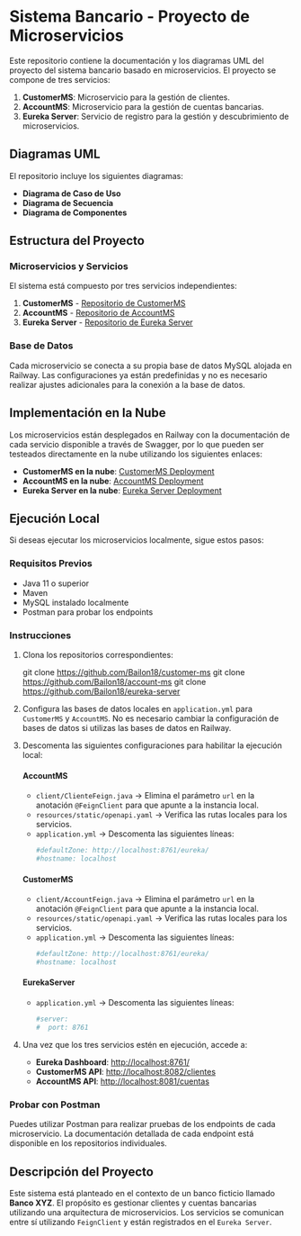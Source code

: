 
# Sistema Bancario - Proyecto de Microservicios 

Este repositorio contiene la documentación y los diagramas UML del proyecto del sistema bancario basado en microservicios. El proyecto se compone de tres servicios:

1. **CustomerMS**: Microservicio para la gestión de clientes.
2. **AccountMS**: Microservicio para la gestión de cuentas bancarias.
3. **Eureka Server**: Servicio de registro para la gestión y descubrimiento de microservicios.

## Diagramas UML
El repositorio incluye los siguientes diagramas:

- **Diagrama de Caso de Uso**
- **Diagrama de Secuencia**
- **Diagrama de Componentes**

## Estructura del Proyecto
### Microservicios y Servicios
El sistema está compuesto por tres servicios independientes:

1. **CustomerMS** - [Repositorio de CustomerMS](https://github.com/Bailon18/customer-ms)
2. **AccountMS** - [Repositorio de AccountMS](https://github.com/Bailon18/account-ms)
3. **Eureka Server** - [Repositorio de Eureka Server](https://github.com/Bailon18/eureka-server)

### Base de Datos
Cada microservicio se conecta a su propia base de datos MySQL alojada en Railway. Las configuraciones ya están predefinidas y no es necesario realizar ajustes adicionales para la conexión a la base de datos.

## Implementación en la Nube
Los microservicios están desplegados en Railway con la documentación de cada servicio disponible a través de Swagger, por lo que pueden ser testeados directamente en la nube utilizando los siguientes enlaces:

- **CustomerMS en la nube**: [CustomerMS Deployment](https://account-ms-production.up.railway.app/swagger-ui/index.html)
- **AccountMS en la nube**: [AccountMS Deployment](https://account-ms-production.up.railway.app/swagger-ui/index.html)
- **Eureka Server en la nube**: [Eureka Server Deployment](https://euraka-server-production.up.railway.app/)


## Ejecución Local
Si deseas ejecutar los microservicios localmente, sigue estos pasos:

### Requisitos Previos
- Java 11 o superior
- Maven
- MySQL instalado localmente
- Postman para probar los endpoints

### Instrucciones
1. Clona los repositorios correspondientes:

 
   git clone https://github.com/Bailon18/customer-ms
   git clone https://github.com/Bailon18/account-ms
   git clone https://github.com/Bailon18/eureka-server
   

2. Configura las bases de datos locales en `application.yml` para `CustomerMS` y `AccountMS`. No es necesario cambiar la configuración de bases de datos si 
utilizas las bases de datos en Railway.

3. Descomenta las siguientes configuraciones para habilitar la ejecución local:

   #### AccountMS
   - `client/ClienteFeign.java` -> Elimina el parámetro `url` en la anotación `@FeignClient` para que apunte a la instancia local.
   - `resources/static/openapi.yaml` -> Verifica las rutas locales para los servicios.
   - `application.yml` -> Descomenta las siguientes líneas:
     ```yaml
     #defaultZone: http://localhost:8761/eureka/ 
     #hostname: localhost
     ```

   #### CustomerMS
   - `client/AccountFeign.java` -> Elimina el parámetro `url` en la anotación `@FeignClient` para que apunte a la instancia local.
   - `resources/static/openapi.yaml` -> Verifica las rutas locales para los servicios.
   - `application.yml` -> Descomenta las siguientes líneas:
     ```yaml
     #defaultZone: http://localhost:8761/eureka/ 
     #hostname: localhost
     ```

   #### EurekaServer
   - `application.yml` -> Descomenta las siguientes líneas:
     ```yaml
     #server:
     #  port: 8761
     ```

4. Una vez que los tres servicios estén en ejecución, accede a:

   - **Eureka Dashboard**: [http://localhost:8761/](http://localhost:8761/)
   - **CustomerMS API**: [http://localhost:8082/clientes](http://localhost:8082/clientes)
   - **AccountMS API**: [http://localhost:8081/cuentas](http://localhost:8081/cuentas)

### Probar con Postman
Puedes utilizar Postman para realizar pruebas de los endpoints de cada microservicio. La documentación detallada de cada endpoint está disponible en los repositorios individuales.

## Descripción del Proyecto
Este sistema está planteado en el contexto de un banco ficticio llamado **Banco XYZ**. El propósito es gestionar clientes y cuentas bancarias utilizando una arquitectura de microservicios. Los servicios se comunican entre sí utilizando `FeignClient` y están registrados en el `Eureka Server`.

